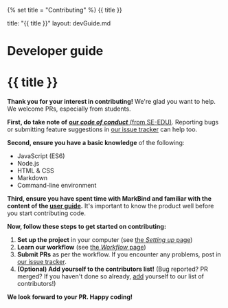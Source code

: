 {% set title = "Contributing" %}
<span id="title" class="d-none">{{ title }}</span>

<frontmatter>
  title: "{{ title }}"
  layout: devGuide.md
</frontmatter>

<h1 class="display-3">Developer guide</h1>

# {{ title }}

<div class="lead">

**Thank you for your interest in contributing!** We're glad you want to help. We welcome PRs, especially from students.
</div>

**First, do take note of** [**our _code of conduct_** (from SE-EDU)](https://se-education.org/guides/guidelines/codeOfConduct.html). Reporting bugs or submitting feature suggestions in [our issue tracker](https://github.com/markbind/markbind) can help too.

**Second, ensure you have a basic knowledge** of the following:
* JavaScript (ES6)
* Node.js
* HTML & CSS
* Markdown
* Command-line environment

**Third, ensure you have spent time with MarkBind and familiar with the content of the [user guide](https://markbind.org/).** It's important to know the product well before you start contributing code.


**Now, follow these steps to get started on contributing:**

1. **Set up the project** in your computer (see [the _Setting up_ page](settingUp.html))
1. **Learn our workflow** (see [the _Workflow_ page](workflow.html))
1. **Submit PRs** as per the workflow. If you encounter any problems, post in [our issue tracker](https://github.com/markbind/markbind/issues).
1. **(Optional) Add yourself to the contributors list!** (Bug reported? PR merged? If you haven't done so already, [add](https://github.com/allcontributors.org/docs/en/bot/usage) yourself to our list of contributors!)

**We look forward to your PR. Happy coding!**
